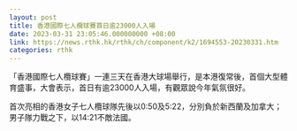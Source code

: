 ```yaml
---
layout: post
title: 香港國際七人欖球賽首日逾23000人入場
date: 2023-03-31 23:05:46.000000000 +08:00
link: https://news.rthk.hk/rthk/ch/component/k2/1694553-20230331.htm
categories: rthk
---
```


「香港國際七人欖球賽」一連三天在香港大球場舉行，是本港復常後，首個大型體育盛事，大會表示，首日有逾23000人入場，有觀眾說今年氣氛很好。

首次亮相的香港女子七人欖球隊先後以0:50及5:22，分別負於新西蘭及加拿大；男子隊力戰之下，以14:21不敵法國。
